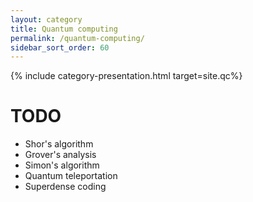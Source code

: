 ```yaml
---
layout: category
title: Quantum computing
permalink: /quantum-computing/
sidebar_sort_order: 60
---
```

{% include category-presentation.html target=site.qc%}


# TODO
* Shor's algorithm
* Grover's analysis
* Simon's algorithm
* Quantum teleportation
* Superdense coding

